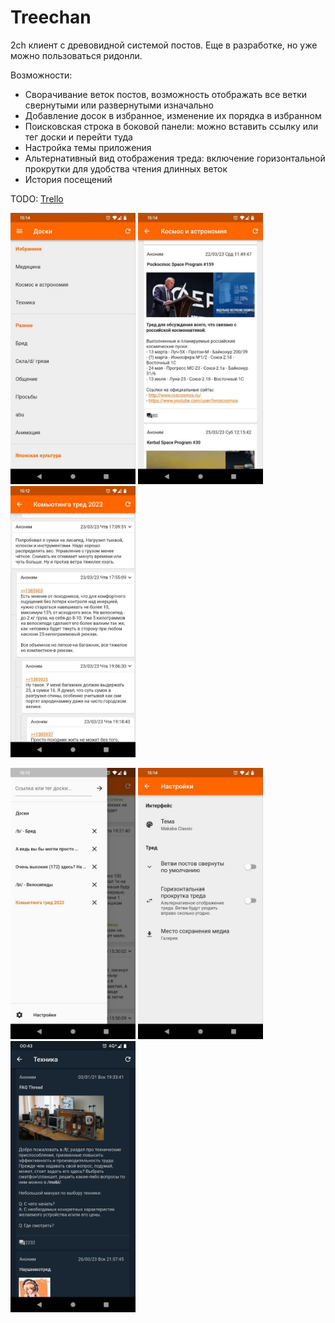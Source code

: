 # Treechan

2ch клиент с древовидной системой постов. 
Еще в разработке, но уже можно пользоваться ридонли.

Возможности:
 - Сворачивание веток постов, возможность отображать все ветки свернутыми или развернутыми изначально
 - Добавление досок в избранное, изменение их порядка в избранном
 - Поисковская строка в боковой панели: можно вставить ссылку или тег доски и перейти туда
 - Настройка темы приложения
 - Альтернативный вид отображения треда: включение горизонтальной прокрутки для удобства чтения длинных веток
 - История посещений
 
TODO: [Trello](https://trello.com/b/JxlUBxC0/todo "Trello")


<p float="left">
  <img src="demo-pics/01.jpg" width="200" />
  <img src="demo-pics/02.jpg" width="200" /> 
  <img src="demo-pics/03.jpg" width="200" /> 
</p>
<p float="left">
  <img src="demo-pics/04.jpg" width="200" />
  <img src="demo-pics/05.jpg" width="200" />
  <img src="demo-pics/06.jpg" width="200" /> 
</p>




